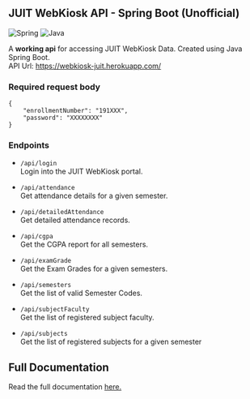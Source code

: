 ## JUIT WebKiosk API - Spring Boot (Unofficial)

<img alt="Spring" src="https://img.shields.io/badge/spring-%236DB33F.svg?style=for-the-badge&logo=spring&logoColor=white"/> <img alt="Java" src="https://img.shields.io/badge/java-%23ED8B00.svg?style=for-the-badge&logo=java&logoColor=white"/>

A __working api__ for accessing JUIT WebKiosk Data. Created using Java Spring Boot.  
API Url: https://webkiosk-juit.herokuapp.com/

### Required request body
```
{
    "enrollmentNumber": "191XXX",
    "password": "XXXXXXXX"
}
```

### Endpoints

* ```/api/login```    
  Login into the JUIT WebKiosk portal.
  

* ```/api/attendance```    
  Get attendance details for a given semester.
  

* ```/api/detailedAttendance```   
  Get detailed attendance records.
  

* ```/api/cgpa```   
  Get the CGPA report for all semesters.
  

* ```/api/examGrade```    
  Get the Exam Grades for a given semesters.
  

* ```/api/semesters```    
  Get the list of valid Semester Codes.
  

* ```/api/subjectFaculty```   
  Get the list of registered subject faculty.
  
  
* ```/api/subjects```   
  Get the list of registered subjects for a given semester
  

## Full Documentation

Read the full documentation [here.](https://webkiosk-juit.herokuapp.com/swagger-ui.html)  

